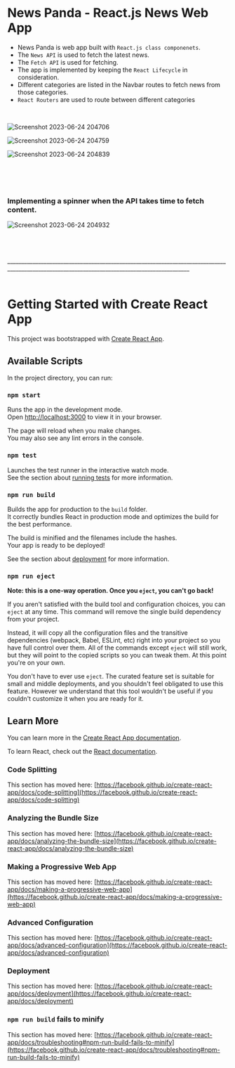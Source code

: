 # News Panda - React.js News Web App
- News Panda is web app built with `React.js class componenets`.
- The `News API` is used to fetch the latest news.
- The `Fetch API` is used for fetching.
- The app is implemented by keeping the `React Lifecycle` in consideration.
- Different categories are listed in the Navbar routes to fetch news from those categories.
- `React Routers` are used to route between different categories
  
<br/>

![Screenshot 2023-06-24 204706](https://github.com/Paju980/News-Panda-React-news-app/assets/92621923/f86c0522-5c49-4662-b379-b15890f10bf4)

![Screenshot 2023-06-24 204759](https://github.com/Paju980/News-Panda-React-news-app/assets/92621923/8b514c83-6ea8-4d62-b54e-f1c23a3d7200)

![Screenshot 2023-06-24 204839](https://github.com/Paju980/News-Panda-React-news-app/assets/92621923/d02f0eca-b7fa-4f12-be80-7836472f3352)

<br/>
<br/>
<br/>

### Implementing a spinner when the API takes time to fetch content.
![Screenshot 2023-06-24 204932](https://github.com/Paju980/News-Panda-React-news-app/assets/92621923/13f5ec39-ac5a-43f1-974d-0840d847a0a9)

<br/>
<br/>
<br/>
_______________________________________________________________________________________________________________________________________________

<br/>
<br/>

# Getting Started with Create React App

This project was bootstrapped with [Create React App](https://github.com/facebook/create-react-app).

## Available Scripts

In the project directory, you can run:

### `npm start`

Runs the app in the development mode.\
Open [http://localhost:3000](http://localhost:3000) to view it in your browser.

The page will reload when you make changes.\
You may also see any lint errors in the console.

### `npm test`

Launches the test runner in the interactive watch mode.\
See the section about [running tests](https://facebook.github.io/create-react-app/docs/running-tests) for more information.

### `npm run build`

Builds the app for production to the `build` folder.\
It correctly bundles React in production mode and optimizes the build for the best performance.

The build is minified and the filenames include the hashes.\
Your app is ready to be deployed!

See the section about [deployment](https://facebook.github.io/create-react-app/docs/deployment) for more information.

### `npm run eject`

**Note: this is a one-way operation. Once you `eject`, you can't go back!**

If you aren't satisfied with the build tool and configuration choices, you can `eject` at any time. This command will remove the single build dependency from your project.

Instead, it will copy all the configuration files and the transitive dependencies (webpack, Babel, ESLint, etc) right into your project so you have full control over them. All of the commands except `eject` will still work, but they will point to the copied scripts so you can tweak them. At this point you're on your own.

You don't have to ever use `eject`. The curated feature set is suitable for small and middle deployments, and you shouldn't feel obligated to use this feature. However we understand that this tool wouldn't be useful if you couldn't customize it when you are ready for it.

## Learn More

You can learn more in the [Create React App documentation](https://facebook.github.io/create-react-app/docs/getting-started).

To learn React, check out the [React documentation](https://reactjs.org/).

### Code Splitting

This section has moved here: [https://facebook.github.io/create-react-app/docs/code-splitting](https://facebook.github.io/create-react-app/docs/code-splitting)

### Analyzing the Bundle Size

This section has moved here: [https://facebook.github.io/create-react-app/docs/analyzing-the-bundle-size](https://facebook.github.io/create-react-app/docs/analyzing-the-bundle-size)

### Making a Progressive Web App

This section has moved here: [https://facebook.github.io/create-react-app/docs/making-a-progressive-web-app](https://facebook.github.io/create-react-app/docs/making-a-progressive-web-app)

### Advanced Configuration

This section has moved here: [https://facebook.github.io/create-react-app/docs/advanced-configuration](https://facebook.github.io/create-react-app/docs/advanced-configuration)

### Deployment

This section has moved here: [https://facebook.github.io/create-react-app/docs/deployment](https://facebook.github.io/create-react-app/docs/deployment)

### `npm run build` fails to minify

This section has moved here: [https://facebook.github.io/create-react-app/docs/troubleshooting#npm-run-build-fails-to-minify](https://facebook.github.io/create-react-app/docs/troubleshooting#npm-run-build-fails-to-minify)
